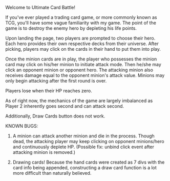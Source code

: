 Welcome to Ultimate Card Battle!

If you've ever played a trading card game, or more commonly known as TCG, you'll have some vague familiarity with my game. The point of the game is to destroy the enemy hero by depleting his life points.

Upon landing the page, two players are prompted to choose their hero. Each hero provides their own respective decks from their universe. After picking, players may click on the cards in their hand to put them into play.

Once the minion cards are in play, the player who possesses the minion card may click on his/her minion to initiate attack mode. Then he/she may click an opponent minion or opponent hero. The attacking minion also receives damage equal to the opponent minion's attack value. Minions may only begin attacking after the first round is over.

Players lose when their HP reaches zero.

As of right now, the mechanics of the game are largely imbalanced as Player 2 inherently goes second and can attack second.

Additionally, Draw Cards button does not work.

KNOWN BUGS:
1. A minion can attack another minion and die in the process. Though dead, the attacking player may keep clicking on opponent minions/hero and continuously deplete HP. (Possible fix: unbind click event after attacking minion is removed.)

2. Drawing cards! Because the hand cards were created as 7 divs with the card info being appended, constructing a draw card function is a lot more difficult than naturally believed.

